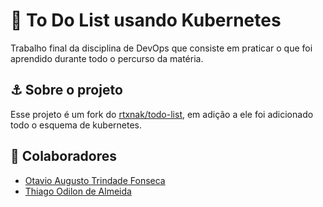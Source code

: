 # 🚢 To Do List usando Kubernetes
Trabalho final da disciplina de DevOps que consiste em praticar o que foi aprendido durante todo o percurso da matéria.

## ⚓ Sobre o projeto
Esse projeto é um fork do [rtxnak/todo-list](https://github.com/rtxnak/todo-list), em adição a ele foi adicionado todo o esquema de kubernetes.

## 🤝 Colaboradores
- [Otavio Augusto Trindade Fonseca](https://github.com/ootaviofonseca)
- [Thiago Odilon de Almeida](https://github.com/teagoodilon)
